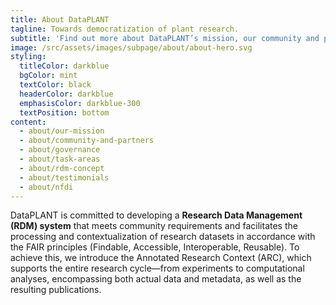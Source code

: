 ```yaml
---
title: About DataPLANT
tagline: Towards democratization of plant research.
subtitle: 'Find out more about DataPLANT’s mission, our community and partner, our governance, task areas and research concept.'
image: /src/assets/images/subpage/about/about-hero.svg
styling:
  titleColor: darkblue
  bgColor: mint
  textColor: black
  headerColor: darkblue
  emphasisColor: darkblue-300
  textPosition: bottom
content: 
  - about/our-mission
  - about/community-and-partners
  - about/governance
  - about/task-areas
  - about/rdm-concept
  - about/testimonials
  - about/nfdi
---
```


DataPLANT is committed to developing a **Research Data Management (RDM) system** that meets community requirements and facilitates the processing and contextualization of research datasets in accordance with the FAIR principles (Findable, Accessible, Interoperable, Reusable).
To achieve this, we introduce the Annotated Research Context (ARC), which supports the entire research cycle—from experiments to computational analyses, encompassing both actual data and metadata, as well as the resulting publications.

